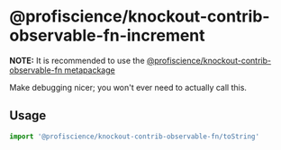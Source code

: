 # @profiscience/knockout-contrib-observable-fn-increment

**NOTE:** It is recommended to use the [@profiscience/knockout-contrib-observable-fn metapackage](../observable.fn)

Make debugging nicer; you won't ever need to actually call this.

## Usage

```javascript
import '@profiscience/knockout-contrib-observable-fn/toString'
```

